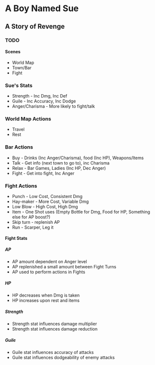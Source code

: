 # A Boy Named Sue
## A Story of Revenge

### TODO

#### Scenes
* World Map
* Town/Bar
* Fight

### Sue's Stats
* Strength - Inc Dmg, Inc Def
* Guile - Inc Accuracy, Inc Dodge
* Anger/Charisma - More likely to fight/talk

### World Map Actions
* Travel
* Rest

### Bar Actions
* Buy - Drinks (Inc Anger/Charisma), food (Inc HP), Weapons/Items
* Talk - Get info (next town to go to), inc Charisma
* Relax - Bar Games, Ladies (Inc HP, Dec Anger)
* Fight - Get into fight, Inc Anger

### Fight Actions
* Punch - Low Cost, Consistent Dmg
* Hay-maker - More Cost, Variable Dmg
* Low Blow - High Cost, High Dmg
* Item - One Shot uses (Empty Bottle for Dmg, Food for HP, Something else for AP boost?)
* Skip turn - replenish AP
* Run - Scarper, Leg it

#### Fight Stats
##### AP
* AP amount dependent on Anger level
* AP replenished a small amount between Fight Turns
* AP used to perform actions in Fights

##### HP
* HP decreases when Dmg is taken
* HP increases upon rest and items

##### Strength
* Strength stat influences damage multiplier
* Strength stat influences damage reduction

##### Guile
* Guile stat influences accuracy of attacks
* Guile stat influences dodgeability of enemy attacks
